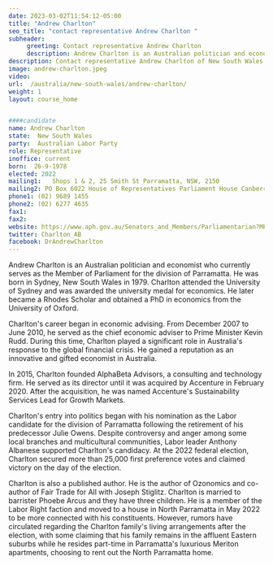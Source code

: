 ```yaml
---
date: 2023-03-02T11:54:12-05:00
title: "Andrew Charlton"
seo_title: "contact representative Andrew Charlton "
subheader:
     greeting: Contact representative Andrew Charlton
     description: Andrew Charlton is an Australian politician and economist who currently serves as the Member of Parliament for the division of Parramatta.
description: Contact representative Andrew Charlton of New South Wales. Contact information for Andrew Charlton includes email address, phone number, and mailing address.
image: andrew-charlton.jpeg
video:
url:  /australia/new-south-wales/andrew-charlton/
weight: 1
layout: course_home


####candidate
name: Andrew Charlton
state:	New South Wales
party:	Australian Labor Party
role: Representative
inoffice: current
born:  26-9-1978
elected: 2022
mailing1:	Shops 1 & 2, 25 Smith St Parramatta, NSW, 2150
mailing2: PO Box 6022 House of Representatives Parliament House Canberra ACT 2600
phone1: (02) 9689 1455
phone2: (02) 6277 4635
fax1:
fax2:
website: https://www.aph.gov.au/Senators_and_Members/Parliamentarian?MPID=I8M
twitter: Charlton_AB
facebook: DrAndrewCharlton
---
```



Andrew Charlton is an Australian politician and economist who currently serves as the Member of Parliament for the division of Parramatta. He was born in Sydney, New South Wales in 1979. Charlton attended the University of Sydney and was awarded the university medal for economics. He later became a Rhodes Scholar and obtained a PhD in economics from the University of Oxford.

Charlton's career began in economic advising. From December 2007 to June 2010, he served as the chief economic adviser to Prime Minister Kevin Rudd. During this time, Charlton played a significant role in Australia's response to the global financial crisis. He gained a reputation as an innovative and gifted economist in Australia.

In 2015, Charlton founded AlphaBeta Advisors, a consulting and technology firm. He served as its director until it was acquired by Accenture in February 2020. After the acquisition, he was named Accenture's Sustainability Services Lead for Growth Markets.

Charlton's entry into politics began with his nomination as the Labor candidate for the division of Parramatta following the retirement of his predecessor Julie Owens. Despite controversy and anger among some local branches and multicultural communities, Labor leader Anthony Albanese supported Charlton's candidacy. At the 2022 federal election, Charlton secured more than 25,000 first preference votes and claimed victory on the day of the election.

Charlton is also a published author. He is the author of Ozonomics and co-author of Fair Trade for All with Joseph Stiglitz. Charlton is married to barrister Phoebe Arcus and they have three children. He is a member of the Labor Right faction and moved to a house in North Parramatta in May 2022 to be more connected with his constituents. However, rumors have circulated regarding the Charlton family's living arrangements after the election, with some claiming that his family remains in the affluent Eastern suburbs while he resides part-time in Parramatta's luxurious Meriton apartments, choosing to rent out the North Parramatta home.